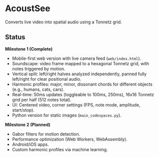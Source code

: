 # AcoustSee
Converts live video into spatial audio using a Tonnetz grid.

## Status
**Milestone 1 (Complete)**  
- Mobile-first web version with live camera feed (`web/index.html`).
- Soundscape: video frame mapped to a hexagonal Tonnetz grid, with notes triggered by motion.
- Vertical split: left/right halves analyzed independently, panned fully left/right for clear positional audio.
- Harmonic profiles: major, minor, dissonant chords for different objects (e.g., humans, cats, cars).
- Real-time: 50ms updates (toggleable to 100ms, 250ms), 16x16 Tonnetz grid per half (512 notes total).
- UI: Centered video, corner settings (FPS, note mode, amplitude, start/stop).
- Python version for static images (`main_codespaces.py`).

**Milestone 2 (Planned)**  
- Gabor filters for motion detection.
- Performance optimization (Web Workers, WebAssembly).
- Android/iOS apps.
- Custom harmonic profiles via machine learning.

  
